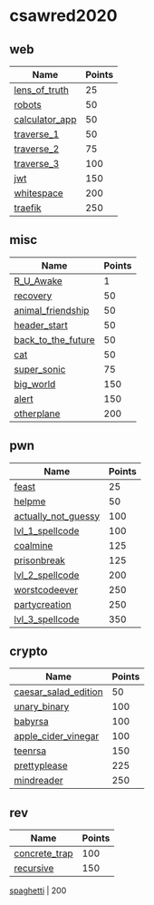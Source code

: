 # csawred2020

## web
Name | Points
-----|--------
[lens_of_truth](lens_of_truth/README.md) | 25
[robots](robots/README.md) | 50
[calculator_app](calculator_app/README.md) | 50
[traverse_1](traverse_1/README.md) | 50
[traverse_2](traverse_2/README.md) | 75
[traverse_3](traverse_3/README.md) | 100
[jwt](jwt/README.md) | 150
[whitespace](whitespace/README.md) | 200
[traefik](traefik/README.md) | 250

## misc
Name | Points
-----|--------
[R_U_Awake](R_U_Awake/README.md) | 1
[recovery](recovery/README.md) | 50
[animal_friendship](animal_friendship/README.md) | 50
[header_start](header_start/README.md) | 50
[back_to_the_future](back_to_the_future/README.md) | 50
[cat](cat/README.md) | 50
[super_sonic](super_sonic/README.md) | 75
[big_world](big_world/README.md) | 150
[alert](alert/README.md) | 150
[otherplane](otherplane/README.md) | 200

## pwn
Name | Points
-----|--------
[feast](feast/README.md) | 25
[helpme](helpme/README.md) | 50
[actually_not_guessy](actually_not_guessy/README.md) | 100
[lvl_1_spellcode](lvl_1_spellcode/README.md) | 100
[coalmine](coalmine/README.md) | 125
[prisonbreak](prisonbreak/README.md) | 125
[lvl_2_spellcode](lvl_2_spellcode/README.md) | 200
[worstcodeever](worstcodeever/README.md) | 250
[partycreation](partycreation/README.md) | 250
[lvl_3_spellcode](lvl_3_spellcode/README.md) | 350

## crypto
Name | Points
-----|--------
[caesar_salad_edition](caesar_salad_edition/README.md) | 50
[unary_binary](unary_binary/README.md) | 100
[babyrsa](babyrsa/README.md) | 100
[apple_cider_vinegar](apple_cider_vinegar/README.md) | 100
[teenrsa](teenrsa/README.md) | 150
[prettyplease](prettyplease/README.md) | 225
[mindreader](mindreader/README.md) | 250

## rev
Name | Points
-----|--------
[concrete_trap](concrete_trap/README.md) | 100
[recursive](recursive/README.md) | 150

[spaghetti](spaghetti/README.md) | 200
